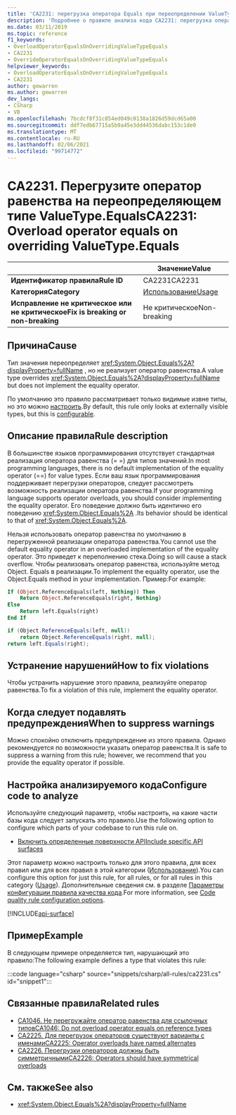 ```yaml
---
title: 'CA2231: перегрузка оператора Equals при переопределении ValueType. Equals (анализ кода)'
description: 'Подробнее о правиле анализа кода CA2231: перегрузка оператора Equals при переопределении ValueType. Equals'
ms.date: 03/11/2019
ms.topic: reference
f1_keywords:
- OverloadOperatorEqualsOnOverridingValueTypeEquals
- CA2231
- OverrideOperatorEqualsOnOverridingValueTypeEquals
helpviewer_keywords:
- OverloadOperatorEqualsOnOverridingValueTypeEquals
- CA2231
author: gewarren
ms.author: gewarren
dev_langs:
- CSharp
- VB
ms.openlocfilehash: 7bcdcf8f31c854ed049c0138a1826d59dcd65a00
ms.sourcegitcommit: ddf7edb67715a5b9a45e3dd44536dabc153c1de0
ms.translationtype: MT
ms.contentlocale: ru-RU
ms.lasthandoff: 02/06/2021
ms.locfileid: "99714772"
---
```

# <a name="ca2231-overload-operator-equals-on-overriding-valuetypeequals"></a><span data-ttu-id="4b960-103">CA2231. Перегрузите оператор равенства на переопределяющем типе ValueType.Equals</span><span class="sxs-lookup"><span data-stu-id="4b960-103">CA2231: Overload operator equals on overriding ValueType.Equals</span></span>

| | <span data-ttu-id="4b960-104">Значение</span><span class="sxs-lookup"><span data-stu-id="4b960-104">Value</span></span> |
|-|-|
| <span data-ttu-id="4b960-105">**Идентификатор правила**</span><span class="sxs-lookup"><span data-stu-id="4b960-105">**Rule ID**</span></span> |<span data-ttu-id="4b960-106">CA2231</span><span class="sxs-lookup"><span data-stu-id="4b960-106">CA2231</span></span>|
| <span data-ttu-id="4b960-107">**Категория**</span><span class="sxs-lookup"><span data-stu-id="4b960-107">**Category**</span></span> |[<span data-ttu-id="4b960-108">Использование</span><span class="sxs-lookup"><span data-stu-id="4b960-108">Usage</span></span>](usage-warnings.md)|
| <span data-ttu-id="4b960-109">**Исправление не критическое или не критическое**</span><span class="sxs-lookup"><span data-stu-id="4b960-109">**Fix is breaking or non-breaking**</span></span> |<span data-ttu-id="4b960-110">Не критическое</span><span class="sxs-lookup"><span data-stu-id="4b960-110">Non-breaking</span></span>|

## <a name="cause"></a><span data-ttu-id="4b960-111">Причина</span><span class="sxs-lookup"><span data-stu-id="4b960-111">Cause</span></span>

<span data-ttu-id="4b960-112">Тип значения переопределяет <xref:System.Object.Equals%2A?displayProperty=fullName> , но не реализует оператор равенства.</span><span class="sxs-lookup"><span data-stu-id="4b960-112">A value type overrides <xref:System.Object.Equals%2A?displayProperty=fullName> but does not implement the equality operator.</span></span>

<span data-ttu-id="4b960-113">По умолчанию это правило рассматривает только видимые извне типы, но это можно [настроить](#configure-code-to-analyze).</span><span class="sxs-lookup"><span data-stu-id="4b960-113">By default, this rule only looks at externally visible types, but this is [configurable](#configure-code-to-analyze).</span></span>

## <a name="rule-description"></a><span data-ttu-id="4b960-114">Описание правила</span><span class="sxs-lookup"><span data-stu-id="4b960-114">Rule description</span></span>

<span data-ttu-id="4b960-115">В большинстве языков программирования отсутствует стандартная реализация оператора равенства (= =) для типов значений.</span><span class="sxs-lookup"><span data-stu-id="4b960-115">In most programming languages, there is no default implementation of the equality operator (==) for value types.</span></span> <span data-ttu-id="4b960-116">Если ваш язык программирования поддерживает перегрузки операторов, следует рассмотреть возможность реализации оператора равенства.</span><span class="sxs-lookup"><span data-stu-id="4b960-116">If your programming language supports operator overloads, you should consider implementing the equality operator.</span></span> <span data-ttu-id="4b960-117">Его поведение должно быть идентично его поведению <xref:System.Object.Equals%2A> .</span><span class="sxs-lookup"><span data-stu-id="4b960-117">Its behavior should be identical to that of <xref:System.Object.Equals%2A>.</span></span>

<span data-ttu-id="4b960-118">Нельзя использовать оператор равенства по умолчанию в перегруженной реализации оператора равенства.</span><span class="sxs-lookup"><span data-stu-id="4b960-118">You cannot use the default equality operator in an overloaded implementation of the equality operator.</span></span> <span data-ttu-id="4b960-119">Это приведет к переполнению стека.</span><span class="sxs-lookup"><span data-stu-id="4b960-119">Doing so will cause a stack overflow.</span></span> <span data-ttu-id="4b960-120">Чтобы реализовать оператор равенства, используйте метод Object. Equals в реализации.</span><span class="sxs-lookup"><span data-stu-id="4b960-120">To implement the equality operator, use the Object.Equals method in your implementation.</span></span> <span data-ttu-id="4b960-121">Пример:</span><span class="sxs-lookup"><span data-stu-id="4b960-121">For example:</span></span>

```vb
If (Object.ReferenceEquals(left, Nothing)) Then
    Return Object.ReferenceEquals(right, Nothing)
Else
    Return left.Equals(right)
End If
```

```csharp
if (Object.ReferenceEquals(left, null))
    return Object.ReferenceEquals(right, null);
return left.Equals(right);
```

## <a name="how-to-fix-violations"></a><span data-ttu-id="4b960-122">Устранение нарушений</span><span class="sxs-lookup"><span data-stu-id="4b960-122">How to fix violations</span></span>

<span data-ttu-id="4b960-123">Чтобы устранить нарушение этого правила, реализуйте оператор равенства.</span><span class="sxs-lookup"><span data-stu-id="4b960-123">To fix a violation of this rule, implement the equality operator.</span></span>

## <a name="when-to-suppress-warnings"></a><span data-ttu-id="4b960-124">Когда следует подавлять предупреждения</span><span class="sxs-lookup"><span data-stu-id="4b960-124">When to suppress warnings</span></span>

<span data-ttu-id="4b960-125">Можно спокойно отключить предупреждение из этого правила. Однако рекомендуется по возможности указать оператор равенства.</span><span class="sxs-lookup"><span data-stu-id="4b960-125">It is safe to suppress a warning from this rule; however, we recommend that you provide the equality operator if possible.</span></span>

## <a name="configure-code-to-analyze"></a><span data-ttu-id="4b960-126">Настройка анализируемого кода</span><span class="sxs-lookup"><span data-stu-id="4b960-126">Configure code to analyze</span></span>

<span data-ttu-id="4b960-127">Используйте следующий параметр, чтобы настроить, на какие части базы кода следует запускать это правило.</span><span class="sxs-lookup"><span data-stu-id="4b960-127">Use the following option to configure which parts of your codebase to run this rule on.</span></span>

- [<span data-ttu-id="4b960-128">Включить определенные поверхности API</span><span class="sxs-lookup"><span data-stu-id="4b960-128">Include specific API surfaces</span></span>](#include-specific-api-surfaces)

<span data-ttu-id="4b960-129">Этот параметр можно настроить только для этого правила, для всех правил или для всех правил в этой категории ([Использование](usage-warnings.md)).</span><span class="sxs-lookup"><span data-stu-id="4b960-129">You can configure this option for just this rule, for all rules, or for all rules in this category ([Usage](usage-warnings.md)).</span></span> <span data-ttu-id="4b960-130">Дополнительные сведения см. в разделе [Параметры конфигурации правила качества кода](../code-quality-rule-options.md).</span><span class="sxs-lookup"><span data-stu-id="4b960-130">For more information, see [Code quality rule configuration options](../code-quality-rule-options.md).</span></span>

[!INCLUDE[api-surface](~/includes/code-analysis/api-surface.md)]

## <a name="example"></a><span data-ttu-id="4b960-131">Пример</span><span class="sxs-lookup"><span data-stu-id="4b960-131">Example</span></span>

<span data-ttu-id="4b960-132">В следующем примере определяется тип, нарушающий это правило:</span><span class="sxs-lookup"><span data-stu-id="4b960-132">The following example defines a type that violates this rule:</span></span>

:::code language="csharp" source="snippets/csharp/all-rules/ca2231.cs" id="snippet1":::

## <a name="related-rules"></a><span data-ttu-id="4b960-133">Связанные правила</span><span class="sxs-lookup"><span data-stu-id="4b960-133">Related rules</span></span>

- [<span data-ttu-id="4b960-134">CA1046. Не перегружайте оператор равенства для ссылочных типов</span><span class="sxs-lookup"><span data-stu-id="4b960-134">CA1046: Do not overload operator equals on reference types</span></span>](ca1046.md)
- [<span data-ttu-id="4b960-135">CA2225. Для перегрузок операторов существуют варианты с именами</span><span class="sxs-lookup"><span data-stu-id="4b960-135">CA2225: Operator overloads have named alternates</span></span>](ca2225.md)
- [<span data-ttu-id="4b960-136">CA2226. Перегрузки операторов должны быть симметричными</span><span class="sxs-lookup"><span data-stu-id="4b960-136">CA2226: Operators should have symmetrical overloads</span></span>](ca2226.md)

## <a name="see-also"></a><span data-ttu-id="4b960-137">См. также</span><span class="sxs-lookup"><span data-stu-id="4b960-137">See also</span></span>

- <xref:System.Object.Equals%2A?displayProperty=fullName>

